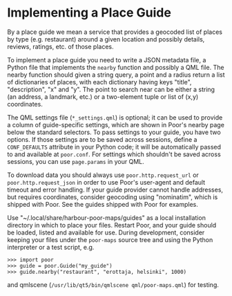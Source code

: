 Implementing a Place Guide
==========================

By a place guide we mean a service that provides a geocoded list of
places by type (e.g. restaurant) around a given location and possibly
details, reviews, ratings, etc. of those places.

To implement a place guide you need to write a JSON metadata file,
a Python file that implements the `nearby` function and possibly
a QML file. The nearby function should given a string query, a point and
a radius return a list of dictionaries of places, with each dictionary
having keys "title", "description", "x" and "y". The point to search
near can be either a string (an address, a landmark, etc.) or
a two-element tuple or list of (x,y) coordinates.

The QML settings file (`*_settings.qml`) is optional; it can be used to
provide a column of guide-specific settings, which are shown in Poor's
nearby page below the standard selectors. To pass settings to your
guide, you have two options. If those settings are to be saved across
sessions, define a `CONF_DEFAULTS` attribute in your Python code;
it will be automatically passed to and available at `poor.conf`.
For settings which shouldn't be saved across sessions, you can use
`page.params` in your QML.

To download data you should always use `poor.http.request_url` or
`poor.http.request_json` in order to use Poor's user-agent and default
timeout and error handling. If your guide provider cannot handle
addresses, but requires coordinates, consider geocoding using
"nominatim", which is shipped with Poor. See the guides shipped with
Poor for examples.

Use "~/.local/share/harbour-poor-maps/guides" as a local installation
directory in which to place your files. Restart Poor, and your guide
should be loaded, listed and available for use. During development,
consider keeping your files under the `poor-maps` source tree and using
the Python interpreter or a test script, e.g.

    >>> import poor
    >>> guide = poor.Guide("my_guide")
    >>> guide.nearby("restaurant", "erottaja, helsinki", 1000)

and qmlscene (`/usr/lib/qt5/bin/qmlscene qml/poor-maps.qml`)
for testing.
